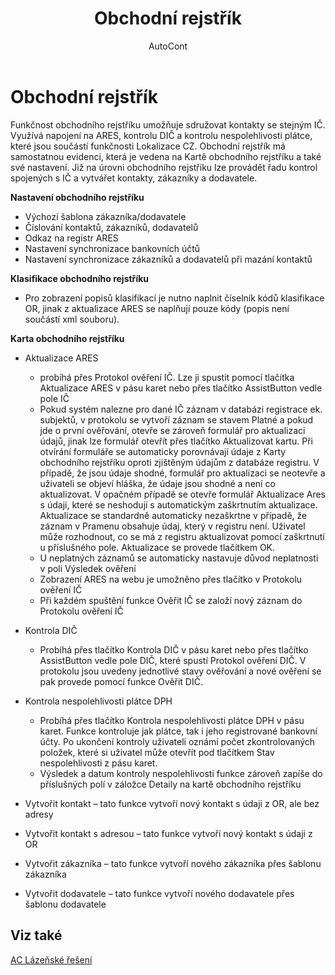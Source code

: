 ﻿---
    title: "Obchodní rejstřík"
    author: AutoCont
    ms.date: 04/30/2018
    ms.topic: article
    ms.prod: dynamics-nav-2017
    ms.contentlocale: cs-cz
    ms.lasthandoff: 04/30/2018
---

# Obchodní rejstřík

Funkčnost obchodního rejstříku umožňuje sdružovat kontakty se stejným IČ. Využívá napojení na ARES, kontrolu DIČ a kontrolu nespolehlivosti plátce, které jsou součástí funkčnosti Lokalizace CZ. 
Obchodní rejstřík má samostatnou evidenci, která je vedena na Kartě obchodního rejstříku a také své nastavení. Již na úrovni obchodního rejstříku lze provádět řadu kontrol spojených s IČ a vytvářet kontakty, zákazníky a dodavatele.  

**Nastavení obchodního rejstříku**
-	Výchozí šablona zákazníka/dodavatele
-	Číslování kontaktů, zákazníků, dodavatelů
-	Odkaz na registr ARES
-	Nastavení synchronizace bankovních účtů
-	Nastavení synchronizace zákazníků a dodavatelů při mazání kontaktů

**Klasifikace obchodního rejstříku**
-	Pro zobrazení popisů klasifikací je nutno naplnit číselník kódů klasifikace OR, jinak z aktualizace ARES se naplňují pouze kódy (popis není součástí xml souboru).

**Karta obchodního rejstříku**
-	Aktualizace ARES
	-	probíhá přes Protokol ověření IČ. Lze ji spustit pomocí tlačítka Aktualizace ARES v pásu karet nebo přes tlačítko AssistButton vedle pole IČ
	-	Pokud systém nalezne pro dané IČ záznam v databázi registrace ek. subjektů, v protokolu se vytvoří záznam se stavem Platné a pokud jde o první ověřování, otevře se zároveň formulář pro aktualizaci údajů, jinak lze formulář otevřít přes tlačítko Aktualizovat kartu. Při otvírání formuláře se automaticky porovnávají údaje z Karty obchodního rejstříku oproti zjištěným údajům z databáze registru. V případě, že jsou údaje shodné, formulář pro aktualizaci se neotevře a uživateli se objeví hláška, že údaje jsou shodné a není co aktualizovat. V opačném případě se otevře formulář Aktualizace Ares s údaji, které se neshodují s automatickým zaškrtnutím aktualizace. Aktualizace se standardně automaticky nezaškrtne v případě, že záznam v Pramenu obsahuje údaj, který v registru není. Uživatel může rozhodnout, co se má z registru aktualizovat pomocí zaškrtnutí u příslušného pole. Aktualizace se provede tlačítkem OK.
	-	U neplatných záznamů se automaticky nastavuje důvod neplatnosti v poli Výsledek ověření
	-	Zobrazení ARES na webu je umožněno přes tlačítko v Protokolu ověření IČ 
	-	Při každém spuštění funkce Ověřit IČ se založí nový záznam do Protokolu ověření IČ

-	Kontrola DIČ
	-	Probíhá přes tlačítko Kontrola DIČ v pásu karet nebo přes tlačítko AssistButton vedle pole DIČ, které spustí Protokol ověření DIČ. V protokolu jsou uvedeny jednotlivé stavy ověřování a nové ověření se pak provede pomocí funkce Ověřit DIČ.

-	Kontrola nespolehlivosti plátce DPH
	-	Probíhá přes tlačítko Kontrola nespolehlivosti plátce DPH v pásu karet. Funkce kontroluje jak plátce, tak i jeho registrované bankovní účty. Po ukončení kontroly uživateli oznámí počet zkontrolovaných položek, které si uživatel může otevřít pod tlačítkem Stav nespolehlivosti z pásu karet.
	-	Výsledek a datum kontroly nespolehlivosti funkce zároveň zapíše do příslušných polí v záložce Detaily na kartě obchodního rejstříku
-	Vytvořit kontakt – tato funkce vytvoří nový kontakt s údaji z OR, ale bez adresy
-	Vytvořit kontakt s adresou – tato funkce vytvoří nový kontakt s údaji z OR
-	Vytvořit zákazníka – tato funkce vytvoří nového zákazníka přes šablonu zákazníka
-	Vytvořit dodavatele – tato funkce vytvoří nového dodavatele přes šablonu dodavatele 

## <a name="see-also"></a>Viz také
[AC Lázeňské řešení](ac-spa-solution.md)